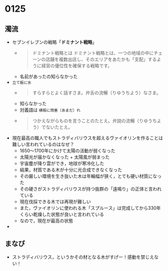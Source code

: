 # 0125

## 濁流

- セブンイレブンの戦略「**ドミナント戦略**」
  - > ドミナント戦略とは ドミナント戦略とは、一つの地域の中にチェーンの店舗を複数出店し、そのエリアをあたかも「支配」するように経営の優位性を確保する戦略です。
  - 名前があったの知らなかった
- `立て板に水`
  - > すらすらとよく話すさま。弁舌の流暢（りゆうちよう）なさま。
  - 知らなかった
  - 対義語は `横板に雨垂（あまだ）れ`
  - > つかえながらものを言うことのたとえ。弁説の流暢（りゆうちよう）でないたとえ。
- 現在最高の職人でもストラディバリウスを超えるヴァイオリンを作ることは難しい言われているのはなぜ？
  - 1650〜1700年にかけて太陽の活動が弱くなった
  - 太陽光が届かなくなった + 太陽風が弱まった
  - 宇宙塵が降り雲ができ，地球が寒冷化した
  - 結果，材質である木が十分に光合成できなくなった
  - その厳しい環境を生き抜いた木は年輪幅が狭く，とても硬い材質になった
  - その硬さがストラディバリウスが持つ抜群の「遠鳴り」の正体と言われている
  - 現在伐採できる木では再現が難しい
  - また，ヴァイオリンに使われる木「スプルース」は完成してから330年くらい乾燥した状態が良いと言われている
  - なので，現在が最高の状態
-

## まなび

- ストラディバリウス，というかその材となる木がすげー！感動を禁じえない！